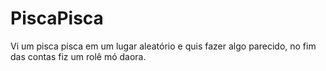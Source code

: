 # PiscaPisca
Vi um pisca pisca em um lugar aleatório e quis fazer algo parecido, no fim das contas fiz um rolê mó daora.
